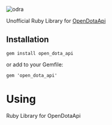 ![odra](https://user-images.githubusercontent.com/2478436/28491007-95355790-6ef0-11e7-95b9-a08f585db9e8.png)

Unofficial Ruby Library for [OpenDotaApi](https://docs.opendota.com/)


## Installation
```
gem install open_dota_api
```

or add to your Gemfile:
```
gem 'open_dota_api'
```


# Using
Ruby Library for OpenDotaApi
